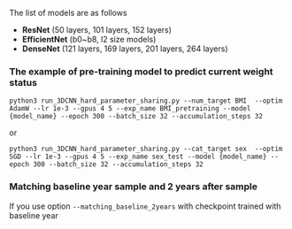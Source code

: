 The list of models are as follows 
- **ResNet** (50 layers, 101 layers, 152 layers)
- **EfficientNet** (b0~b8, l2 size models)
- **DenseNet** (121 layers, 169 layers, 201 layers, 264 layers)

   

### The example of pre-training model to predict current weight status 

```
python3 run_3DCNN_hard_parameter_sharing.py --num_target BMI  --optim AdamW --lr 1e-3 --gpus 4 5 --exp_name BMI_pretraining --model {model_name} --epoch 300 --batch_size 32 --accumulation_steps 32

```
or
```
python3 run_3DCNN_hard_parameter_sharing.py --cat_target sex  --optim SGD --lr 1e-3 --gpus 4 5 --exp_name sex_test --model {model_name} --epoch 300 --batch_size 32 --accumulation_steps 32
```
  


### Matching baseline year sample and 2 years after sample 
If you use option ```--matching_baseline_2years``` with checkpoint trained with baseline year  
